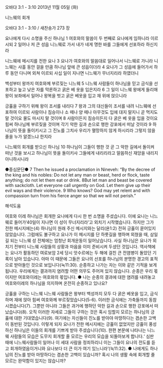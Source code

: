 오바댜 3:1 - 3:10 
2013년 11월 05일 (화)

니느웨의 회개



오바댜 3:1 - 3:10 / 새찬송가 273 장


요나에게 다시 소명을 주신 하나님
1 여호와의 말씀이 두 번째로 요나에게 임하니라 이르시되 2 일어나 저 큰 성읍 니느웨로 가서 내가 네게 명한 바를 그들에게 선포하라 하신지라

니느웨에 메시지를 전한 요나
3 요나가 여호와의 말씀대로 일어나서 니느웨로 가니라 니느웨는 사흘 동안 걸을 만큼 하나님 앞에 큰 성읍이더라 4 요나가 그 성읍에 들어가서 하루 동안 다니며 외쳐 이르되 사십 일이 지나면 니느웨가 무너지리라 하였더니

백성부터 왕까지 여호와께 부르짖는 니느웨
5 니느웨 사람들이 하나님을 믿고 금식을 선포하고 높고 낮은 자를 막론하고 굵은 베 옷을 입은지라 6 그 일이 니느웨 왕에게 들리매 왕이 보좌에서 일어나 왕복을 벗고 굵은 베옷을 입고 재 위에 앉으니라

긍휼을 구하기 위해 왕이 조서를 내리다
7 왕과 그의 대신들이 조서를 내려 니느웨에 선포하여 이르되 사람이나 짐승이나 소 떼나 양 떼나 아무것도 입에 대지 말지니 곧 먹지도 말 것이요 물도 마시지 말 것이며 8 사람이든지 짐승이든지 다 굵은 베 옷을 입을 것이요 힘써 하나님께 부르짖을 것이며 각기 악한 길과 손으로 행한 강포에서 떠날 것이라 9 하나님이 뜻을 돌이키시고 그 진노를 그치사 우리가 멸망하지 않게 하시리라 그렇지 않을 줄을 누가 알겠느냐 한지라

니느웨의 회개를 받으신 하나님
10 하나님이 그들이 행한 것 곧 그 악한 길에서 돌이켜 떠난 것을 보시고 하나님이 뜻을 돌이키사 그들에게 내리리라고 말씀하신 재앙을 내리지 아니하시니라

●중심문단●
7 Then he issued a proclamation in Nineveh: “By the decree of the king and his nobles: Do not let any man or beast, herd or flock, taste anything; do not let them eat or drink. 8But let man and beast be covered with sackcloth. Let everyone call urgently on God. Let them give up their evil ways and their violence. 9 Who knows? God may yet relent and with compassion turn from his fierce anger so that we will not perish.”

해석도움





여호와 이레
하나님은 회개한 요나에게 다시 한 번 소명을 주셨습니다. 이에 요나는 니느웨로 들어가‘40일이 지나면 이 성이 무너지리라’고 외치기 시작했습니다. 하지만 그가 전한 메시지에는(4) 하나님이 원래 주신 메시지와는 달리(욘1:2) 전혀 긍휼이 묻어있지 않았습니다. 그럼에도 불구하고 요나가 이 메시지를 단 하룻길을 행하며 외쳤을 때, 삼일 길 되는 니느웨 성 전체에는 엄청난 회개운동이 일어났습니다. 사실 하나님은 요나가 외치기 전부터 니느웨 사람들의 상황과 마음을 이미 준비시켜 두셨던 것입니다. 역사책에는 요나가 활동하던 여로보암 2세 당시 앗수르에는 두 해에 걸친 큰 전염병이 돌았던 기록이 남아 있습니다. 아마 이 때문에 그들은 요나의 선포를 하나님의 분명한 경고의 표적으로 받아들인 것으로 보입니다(눅11:30). 순종하고 나가는 자는 이와 같은 기적을 보게 됩니다. 우리에게는 결과까지 염려할 어떤 의무도 주어져 있지 않습니다. 순종은 우리 몫이지만 여호와이레는 여호와의 몫입니다.
● 나는 순종의 결과에 대한 염려를 내려놓고 여호와이레의 하나님을 의지하며 온전히 순종하고 있나요?

긍휼을 구하는 니느웨
니느웨 사람들은 왕부터 백성까지 모두 다 굵은 베옷을 입고, 금식하며 재에 앉아 힘써 여호와께 부르짖었습니다(5-6). 이러한 금식에는 가축들까지 동참시켰습니다(7). 그뿐만 아니라 그들은 과거에 행하던 악한 길과 손으로 행한 강포에서 떠났습니다(8). 오직 이러한 자세로 그들이 구하는 것은 혹시 임할지 모르는 하나님의 긍휼에 대한 기대였습니다(9). 여기에는 자신들이 진노를 받아야 마땅하다는 겸손한 고백이 동반된 것입니다. 이렇게 되자 요나가 전한 메시지에는 긍휼이 없었지만 긍휼이 풍성하신 하나님은 이들의 회개를 기쁘게 받아 주셨습니다(10). 한편 본문에 나타나는 니느웨 사람들의 모습은 도무지 회개할 줄 모르는 우리의 모습을 되돌아보게 합니다.‘ 심판 때에 니느웨사람들이 일어나 이 세대 사람을 정죄하리니 이는 그들이 요나의 전도를 듣고 회개하였음이거니와 요나보다 더 큰 이가 여기 있느니라’(눅11:32).
● 나에게도 하나님의 진노를 받아 마땅하다는 겸손한 고백이 있습니까? 혹시 나의 생활 속에 회개할 줄 모르는 완악함이 있지는 않습니까?